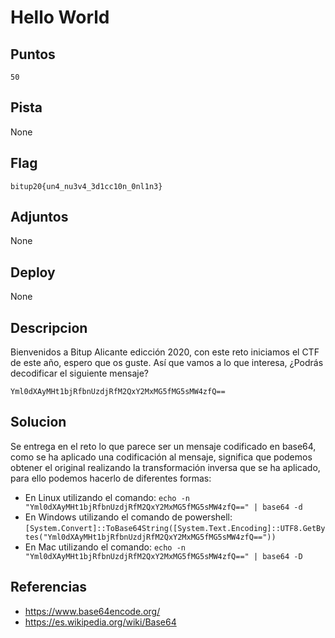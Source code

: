 # Hello World

## Puntos

`50`

## Pista

None

## Flag

`bitup20{un4_nu3v4_3d1cc10n_0nl1n3}`

## Adjuntos

None

## Deploy

None

## Descripcion

Bienvenidos a Bitup Alicante edicción 2020, con este reto iniciamos el CTF de este año, espero que os guste. Así que vamos a lo que interesa, ¿Podrás decodificar el siguiente mensaje?

```
Yml0dXAyMHt1bjRfbnUzdjRfM2QxY2MxMG5fMG5sMW4zfQ==
```

## Solucion

Se entrega en el reto lo que parece ser un mensaje codificado en base64, como se ha aplicado una codificación al mensaje, significa que podemos obtener el original realizando la transformación inversa que se ha aplicado, para ello podemos hacerlo de diferentes formas:

* En Linux utilizando el comando: `echo -n "Yml0dXAyMHt1bjRfbnUzdjRfM2QxY2MxMG5fMG5sMW4zfQ==" | base64 -d`
* En Windows utilizando el comando de powershell: `[System.Convert]::ToBase64String([System.Text.Encoding]::UTF8.GetBytes("Yml0dXAyMHt1bjRfbnUzdjRfM2QxY2MxMG5fMG5sMW4zfQ=="))`
* En Mac utilizando el comando: `echo -n "Yml0dXAyMHt1bjRfbnUzdjRfM2QxY2MxMG5fMG5sMW4zfQ==" | base64 -D`

## Referencias

* https://www.base64encode.org/
* https://es.wikipedia.org/wiki/Base64
